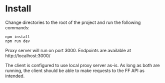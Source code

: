 # Install
Change directories to the root of the project and run the following commands:
```
npm install
npm run dev
```
Proxy server will run on port 3000. Endpoints are available at http://localhost:3000/

The client is configured to use local proxy server as-is. As long as both are running, the client should be able to make requests to the FF API as intended.
```
